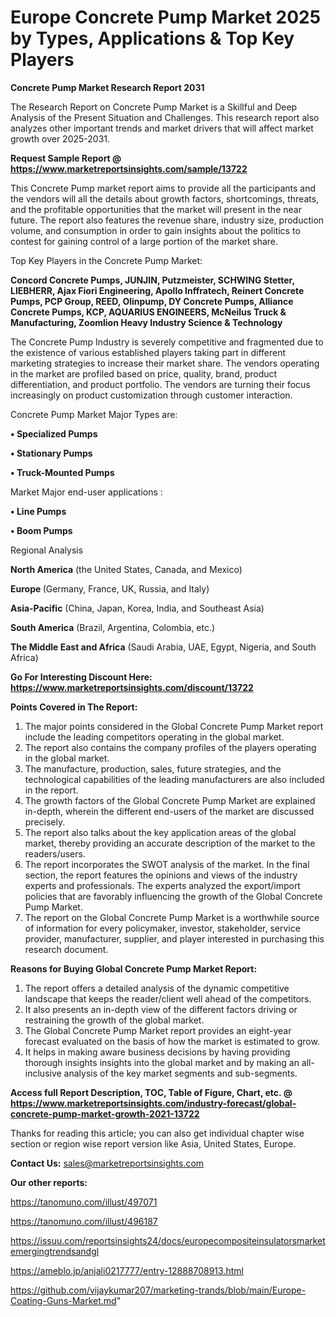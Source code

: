 # Europe Concrete Pump Market 2025 by Types, Applications & Top Key Players

<strong>Concrete Pump Market Research Report 2031</strong>

The Research Report on Concrete Pump Market is a Skillful and Deep Analysis of the Present Situation and Challenges. This research report also analyzes other important trends and market drivers that will affect market growth over 2025-2031.

<strong>Request Sample Report @ <a href=https://www.marketreportsinsights.com/sample/13722>https://www.marketreportsinsights.com/sample/13722</a></strong>

This Concrete Pump market report aims to provide all the participants and the vendors will all the details about growth factors, shortcomings, threats, and the profitable opportunities that the market will present in the near future. The report also features the revenue share, industry size, production volume, and consumption in order to gain insights about the politics to contest for gaining control of a large portion of the market share.

Top Key Players in the Concrete Pump Market:

<strong>Concord Concrete Pumps, JUNJIN, Putzmeister, SCHWING Stetter, LIEBHERR, Ajax Fiori Engineering, Apollo Inffratech, Reinert Concrete Pumps, PCP Group, REED, Olinpump, DY Concrete Pumps, Alliance Concrete Pumps, KCP, AQUARIUS ENGINEERS, McNeilus Truck & Manufacturing, Zoomlion Heavy Industry Science & Technology</strong>

The Concrete Pump Industry is severely competitive and fragmented due to the existence of various established players taking part in different marketing strategies to increase their market share. The vendors operating in the market are profiled based on price, quality, brand, product differentiation, and product portfolio. The vendors are turning their focus increasingly on product customization through customer interaction.

Concrete Pump Market Major Types are:

<strong>• Specialized Pumps

• Stationary Pumps

• Truck-Mounted Pumps</strong>

Market Major end-user applications :

<strong>• Line Pumps

• Boom Pumps</strong>

Regional Analysis

</u><strong><b>North America</b></strong> (the United States, Canada, and Mexico)

<strong><b>Europe </b></strong>(Germany, France, UK, Russia, and Italy)

<strong><b>Asia-Pacific</b></strong> (China, Japan, Korea, India, and Southeast Asia)

<strong><b>South America</b></strong> (Brazil, Argentina, Colombia, etc.)

<strong><b>The Middle East and Africa</b></strong> (Saudi Arabia, UAE, Egypt, Nigeria, and South Africa)

<strong>Go For Interesting Discount Here: <a href=https://www.marketreportsinsights.com/discount/13722>https://www.marketreportsinsights.com/discount/13722</a></strong>

<strong>Points Covered in The Report:</strong>
<ol>
  <li>The major points considered in the Global Concrete Pump Market report include the leading competitors operating in the global market.</li>
  <li>The report also contains the company profiles of the players operating in the global market.</li>
  <li>The manufacture, production, sales, future strategies, and the technological capabilities of the leading manufacturers are also included in the report.</li>
  <li>The growth factors of the Global Concrete Pump Market are explained in-depth, wherein the different end-users of the market are discussed precisely.</li>
  <li>The report also talks about the key application areas of the global market, thereby providing an accurate description of the market to the readers/users.</li>
  <li>The report incorporates the SWOT analysis of the market. In the final section, the report features the opinions and views of the industry experts and professionals. The experts analyzed the export/import policies that are favorably influencing the growth of the Global Concrete Pump Market.</li>
  <li>The report on the Global Concrete Pump Market is a worthwhile source of information for every policymaker, investor, stakeholder, service provider, manufacturer, supplier, and player interested in purchasing this research document.</li>
</ol>
<strong>Reasons for Buying Global Concrete Pump Market Report:</strong>

<ol>
  <li>The report offers a detailed analysis of the dynamic competitive landscape that keeps the reader/client well ahead of the competitors.</li>
  <li>It also presents an in-depth view of the different factors driving or restraining the growth of the global market.</li>
  <li>The Global Concrete Pump Market report provides an eight-year forecast evaluated on the basis of how the market is estimated to grow.</li>
  <li>It helps in making aware business decisions by having providing thorough insights insights into the global market and by making an all-inclusive analysis of the key market segments and sub-segments.</li>
</ol>
<strong>Access full Report Description, TOC, Table of Figure, Chart, etc. @ <a href=https://www.marketreportsinsights.com/industry-forecast/global-concrete-pump-market-growth-2021-13722>https://www.marketreportsinsights.com/industry-forecast/global-concrete-pump-market-growth-2021-13722</a></strong>


Thanks for reading this article; you can also get individual chapter wise section or region wise report version like Asia, United States, Europe.

<strong>Contact Us:</strong>
sales@marketreportsinsights.com

<strong>Our other reports:</strong>

<a href=https://tanomuno.com/illust/497071>https://tanomuno.com/illust/497071</a>

<a href=https://tanomuno.com/illust/496187>https://tanomuno.com/illust/496187</a>

<a href=https://issuu.com/reportsinsights24/docs/europecompositeinsulatorsmarketemergingtrendsandgl>https://issuu.com/reportsinsights24/docs/europecompositeinsulatorsmarketemergingtrendsandgl</a>

<a href=https://ameblo.jp/anjali0217777/entry-12888708913.html>https://ameblo.jp/anjali0217777/entry-12888708913.html</a>

<a href=https://github.com/vijaykumar207/marketing-trands/blob/main/Europe-Coating-Guns-Market.md>https://github.com/vijaykumar207/marketing-trands/blob/main/Europe-Coating-Guns-Market.md</a>"
